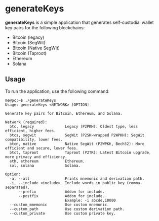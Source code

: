 # generateKeys

**generateKeys** is a simple application that generates self-custodial wallet key pairs for the following blockchains:

- Bitcoin (legacy)
- Bitcoin (SegWit)
- Bitcoin (Native SegWit)
- Bitcoin (Taproot)
- Ethereum
- Solana

## Usage

To run the application, use the following command:

```
me@pc:~$ ./generateKeys
Usage: generateKeys <NETWORK> [OPTION]

Generate key pairs for Bitcoin, Ethereum, and Solana.

Network (required):
  btc, legacy              Legacy (P2PKH): Oldest type, less efficient, higher fees.
  btcs, segwit             SegWit (P2SH-wrapped P2WPKH): SegWit compatibility, lower fees.
  btcn, native             Native SegWit (P2WPKH, Bech32): More efficient and secure, lower fees.
  btct, taproot            Taproot (P2TR): Latest Bitcoin upgrade, more privacy and efficiency.
  eth, ethereum            Ethereum.
  sol, solana              Solana.

Option:
  -a, --all                Prints mnemonic and derivation path.
  -i, --include <include>  Include words in public key (comma-separated).
      --prefix             Addon for include.
      --postfix            Addon for include.
                           Example: -i abcde,10000
  --custom_mnemonic        Use custom mnemonic.
  --custom_path            Use custom derivation path.
  --custom_private         Use custom private key.
```
